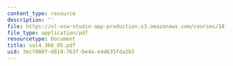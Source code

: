 ```yaml
---
content_type: resource
description: ''
file: https://ol-ocw-studio-app-production.s3.amazonaws.com/courses/18-366-random-walks-and-diffusion-fall-2006/3ecf008fd819763fbe4ae4d635fda2b5_sol4_366_05.pdf
file_type: application/pdf
resourcetype: Document
title: sol4_366_05.pdf
uid: 3ecf008f-d819-763f-be4a-e4d635fda2b5
---
```

